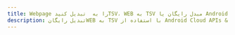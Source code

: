 ---title: Webpage را به  تبدیل کنیدTSV، WEB به TSV مبدل رایگان یا Android SDKdescription: تبدیل رایگانWEB به TSV با استفاده از Android Cloud APIs & SDK همچنین اسناد PDF را در Cloud ایجاد، ویرایش و رندر کنید.---